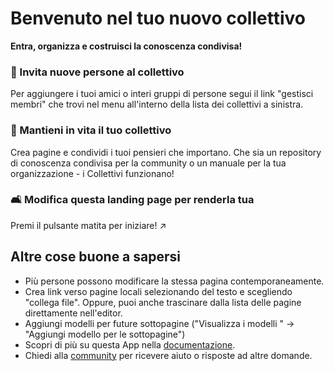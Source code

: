 # Benvenuto nel tuo nuovo collettivo

**Entra, organizza e costruisci la conoscenza condivisa!**


### 👥 Invita nuove persone al collettivo

Per aggiungere i tuoi amici o interi gruppi di persone segui il link "gestisci membri" che trovi nel menu all'interno della lista dei collettivi a sinistra.

### 🌱 Mantieni in vita il tuo collettivo

Crea pagine e condividi i tuoi pensieri che importano. Che sia un repository di conoscenza condivisa per la community o un manuale per la tua organizzazione - i Collettivi funzionano!

### 🛋️ Modifica questa landing page per renderla tua

Premi il pulsante matita per iniziare! ↗️


## Altre cose buone a sapersi

* Più persone possono modificare la stessa pagina contemporaneamente.
* Crea link verso pagine locali selezionando del testo e scegliendo "collega file". Oppure, puoi anche trascinare dalla lista delle pagine direttamente nell'editor.
* Aggiungi modelli per future sottopagine ("Visualizza i modelli " -> "Aggiungi modello per le sottopagine")
* Scopri di più su questa App nella [documentazione](https://nextcloud.github.io/collectives/).
* Chiedi alla [community](https://help.nextcloud.com/c/apps/collectives/174) per ricevere aiuto o risposte ad altre domande.
